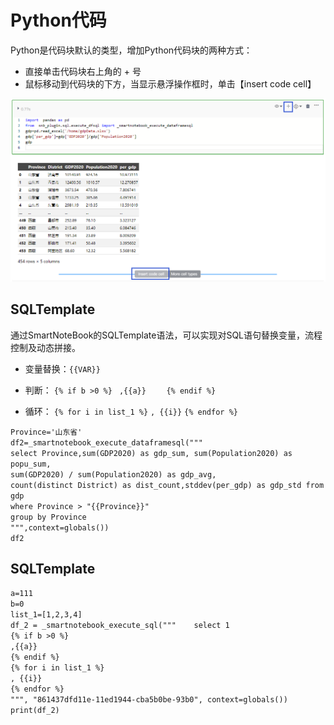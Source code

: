 # Python代码

Python是代码块默认的类型，增加Python代码块的两种方式：

* 直接单击代码块右上角的 + 号
* 鼠标移动到代码块的下方，当显示悬浮操作框时，单击【insert code cell】

![](/assets/inspython.png)

## SQLTemplate

通过SmartNoteBook的SQLTemplate语法，可以实现对SQL语句替换变量，流程控制及动态拼接。

* 变量替换：`{{VAR}}`
* 判断：
        `{% if b >0 %} ` 
        `,{{a}}   `
       ` {% endif %}`

* 循环：
       `{% for i in list_1 %}` 
       `, {{i}}`
       `{% endfor %}`

`Province='山东省'`  
`df2=_smartnotebook_execute_dataframesql("""`  
`select Province,sum(GDP2020) as gdp_sum, sum(Population2020) as popu_sum,`  
`sum(GDP2020) / sum(Population2020) as gdp_avg,`  
`count(distinct District) as dist_count,stddev(per_gdp) as gdp_std from gdp`  
`where Province > "{{Province}}"`  
`group by Province`  
`""",context=globals())`  
`df2`



## SQLTemplate

`a=111`  
`b=0`  
`list_1=[1,2,3,4]`  
`df_2 = _smartnotebook_execute_sql("""    select 1`  
`{% if b >0 %}`  
`,{{a}}`  
`{% endif %}`  
`{% for i in list_1 %}`  
`, {{i}}`  
`{% endfor %}`  
`""", "861437dfd11e-11ed1944-cba5b0be-93b0", context=globals())`  
`print(df_2)`


